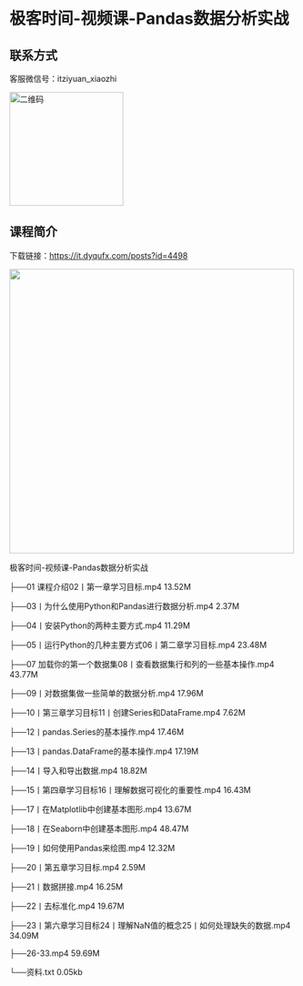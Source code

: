 # 极客时间-视频课-Pandas数据分析实战

## 联系方式

客服微信号：itziyuan_xiaozhi

<img src="https://ziyuanyun.oss-cn-guangzhou.aliyuncs.com/common/20240614073449/666b82192834a.jpg" width="200" height="200" alt="二维码">

## 课程简介

下载链接：https://it.dyqufx.com/posts?id=4498

<img src="https://ziyuanyun.oss-cn-guangzhou.aliyuncs.com/yun/20241011073009/6708638137234.jpg" width="500" alt="">

  

 极客时间-视频课-Pandas数据分析实战

 ├──01 课程介绍02丨第一章学习目标.mp4 13.52M

 ├──03丨为什么使用Python和Pandas进行数据分析.mp4 2.37M

 ├──04丨安装Python的两种主要方式.mp4 11.29M

 ├──05丨运行Python的几种主要方式06丨第二章学习目标.mp4 23.48M

 ├──07 加载你的第一个数据集08丨查看数据集行和列的一些基本操作.mp4 43.77M

 ├──09丨对数据集做一些简单的数据分析.mp4 17.96M

 ├──10丨第三章学习目标11丨创建Series和DataFrame.mp4 7.62M

 ├──12丨pandas.Series的基本操作.mp4 17.46M

 ├──13丨pandas.DataFrame的基本操作.mp4 17.19M

 ├──14丨导入和导出数据.mp4 18.82M

 ├──15丨第四章学习目标16丨理解数据可视化的重要性.mp4 16.43M

 ├──17丨在Matplotlib中创建基本图形.mp4 13.67M

 ├──18丨在Seaborn中创建基本图形.mp4 48.47M

 ├──19丨如何使用Pandas来绘图.mp4 12.32M

 ├──20丨第五章学习目标.mp4 2.59M

 ├──21丨数据拼接.mp4 16.25M

 ├──22丨去标准化.mp4 19.67M

 ├──23丨第六章学习目标24丨理解NaN值的概念25丨如何处理缺失的数据.mp4 34.09M

 ├──26-33.mp4 59.69M

 └──资料.txt 0.05kb

  